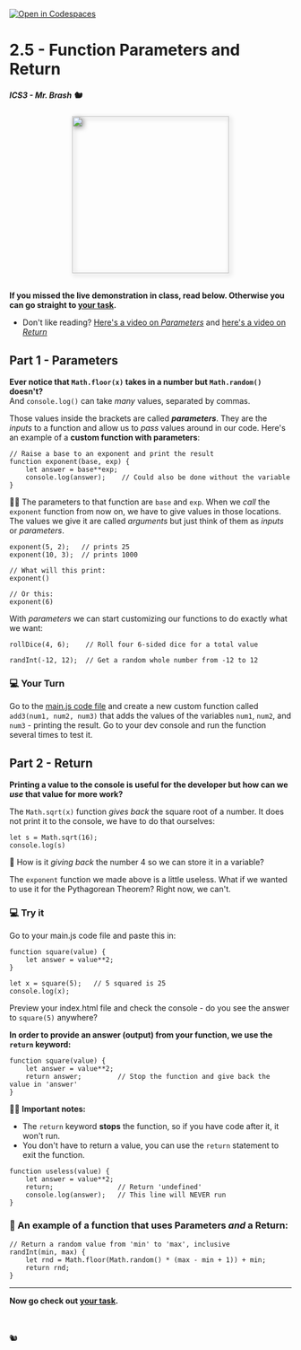 [![Open in Codespaces](https://classroom.github.com/assets/launch-codespace-2972f46106e565e64193e422d61a12cf1da4916b45550586e14ef0a7c637dd04.svg)](https://classroom.github.com/open-in-codespaces?assignment_repo_id=16556188)
# 2.5 - Function Parameters and Return

##### ICS3 - Mr. Brash 🐿️

<img src="./images/params_and_return.png" width="280px"  style="display:block;margin:auto;filter:drop-shadow(3px 3px 4px grey)">  

<br>

**If you missed the live demonstration in class, read below. Otherwise you can go straight to [your task](./YOUR_TASK.md).**

- Don't like reading? [Here's a video on _Parameters_](https://youtu.be/hI-04Ot4vZY) and [here's a video on _Return_](https://youtu.be/qV4PHIp-PNs)


## Part 1 - Parameters

**Ever notice that `Math.floor(x)` takes in a number but `Math.random()` doesn't?**  
And `console.log()` can take _many_ values, separated by commas. 

Those values inside the brackets are called _**parameters**_. They are the _inputs_ to a function and allow us to _pass_ values around in our code. Here's an example of a **custom function with parameters**:
```JS
// Raise a base to an exponent and print the result
function exponent(base, exp) {
    let answer = base**exp;
    console.log(answer);    // Could also be done without the variable
}
```

☝🏻 The parameters to that function are `base` and `exp`. When we _call_ the `exponent` function from now on, we have to give values in those locations. The values we give it are called _arguments_ but just think of them as _inputs_ or _parameters_.
```JS
exponent(5, 2);   // prints 25
exponent(10, 3);  // prints 1000

// What will this print:
exponent()

// Or this:
exponent(6)
```

With _parameters_ we can start customizing our functions to do exactly what we want:
```JS
rollDice(4, 6);    // Roll four 6-sided dice for a total value

randInt(-12, 12);  // Get a random whole number from -12 to 12
```

### 💻 Your Turn

Go to the [main.js code file](./main.js) and create a new custom function called `add3(num1, num2, num3)` that adds the values of the variables `num1`, `num2`, and `num3` - printing the result. Go to your dev console and run the function several times to test it.

## Part 2 - Return

**Printing a value to the console is useful for the developer but how can we _use_ that value for more work?**

The `Math.sqrt(x)` function _gives back_ the square root of a number. It does not print it to the console, we have to do that ourselves:
```JS
let s = Math.sqrt(16);
console.log(s)
```

🤔 How is it _giving back_ the number 4 so we can store it in a variable?

The `exponent` function we made above is a little useless. What if we wanted to use it for the Pythagorean Theorem? Right now, we can't.

### 💻 Try it

Go to your main.js code file and paste this in:
```JS
function square(value) {
    let answer = value**2;
}

let x = square(5);   // 5 squared is 25
console.log(x);
```

Preview your index.html file and check the console - do you see the answer to `square(5)` anywhere?

**In order to provide an answer (output) from your function, we use the `return` keyword:**
```JS
function square(value) {
    let answer = value**2;
    return answer;         // Stop the function and give back the value in 'answer'
}
```

☝🏻 **Important notes:**
- The `return` keyword **stops** the function, so if you have code after it, it won't run. 
- You don't have to return a value, you can use the `return` statement to exit the function.

```JS
function useless(value) {
    let answer = value**2;
    return;                // Return 'undefined'
    console.log(answer);   // This line will NEVER run
}
```

### 📝 An example of a function that uses Parameters _and_ a Return:
```JS
// Return a random value from 'min' to 'max', inclusive
randInt(min, max) {
    let rnd = Math.floor(Math.random() * (max - min + 1)) + min;
    return rnd;
}
```

---

**Now go check out [your task](./YOUR_TASK.md).**

<br>
<br>
🐿️
